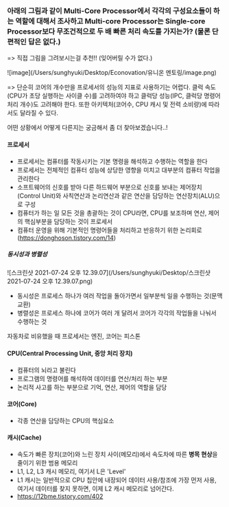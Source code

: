 ### 아래의 그림과 같이 Multi-Core Processor에서 각각의 구성요소들이 하는 역할에 대해서 조사하고 Multi-core Processor는 Single-core Processor보다 무조건적으로 두 배 빠른 처리 속도를 가지는가? (물론 단편적인 답은 없다.)

=> 직접 그림을 그려보시는걸 추천!! (잊어버릴 수가 없다.)



![image](/Users/sunghyuki/Desktop/Econovation/유니온 멘토링/image.png)



=> 단순히 코어의 개수만을 프로세서의 성능의 지표로 사용하기는 어렵다. 클럭 속도(CPU가 초당 실행하는 사이클 수)를 고려하여야 하고 클럭당 성능(IPC, 클럭당 명령어 처리 개수)도 고려해야 한다. 또한 아키텍처(코어수, CPU 캐시 및 전력 소비량)에 따라서도 달라질 수 있다.

어떤 상황에서 어떻게 다른지는 궁금해서 좀 더 찾아보겠습니다..!



#### 프로세서

* 프로세서는 컴퓨터를 작동시키는 기본 명령을 해석하고 수행하는 역할을 한다
* 프로세서는 전체적인 컴퓨터 성능에 상당한 영향을 미치고 대부분의 컴퓨터 작업을 관리한다
* 소프트웨어의 신호를 받아 다른 하드웨어 부분으로 신호를 보내는 제어장치(Control Unit)와 사칙연산과 논리연산과 같은 연산을 담당하는 연산장치(ALU)으로 구성
* 컴퓨터가 하는 일 모든 것을 총괄하는 것이 CPU라면, CPU를 보조하며 연산, 제어의 핵심부분을 담당하는 것이 프로세서
* 컴퓨터 운영을 위해 기본적인 명령어들을 처리하고 반응하기 위한 논리회로 (https://donghoson.tistory.com/14)



##### 동시성과 병렬성

![스크린샷 2021-07-24 오후 12.39.07](/Users/sunghyuki/Desktop/스크린샷 2021-07-24 오후 12.39.07.png)

* 동시성은 프로세스 하나가 여러 작업을 돌아가면서 일부분씩 일을 수행하는 것(문맥 교환)
* 병렬성은 프로세스 하나에 코어가 여러 개 달려서 코어가 각각의 작업들을 나눠서 수행하는 것

자동차로 비유했을 때 프로세서는 엔진, 코어는 피스톤



#### CPU(Central Processing Unit, 중앙 처리 장치)

* 컴퓨터의 뇌라고 불린다
* 프로그램의 명령어를 해석하여 데이터를 연산/처리 하는 부분
* 논리적 사고를 하는 부분으로 기억, 연산, 제어의 역할을 담당



#### 코어(Core)

* 각종 연산을 담당하는 CPU의 핵심요소



#### 캐시(Cache)

* 속도가 빠른 장치(코어)와 느린 장치 사이(메모리)에서 속도차에 따른 **병목 현상**을 줄이기 위한 범용 메모리
* L1, L2, L3 캐시 메모리, 여기서  L은 'Level'
* L1 캐시는 일반적으로 CPU 칩안에 내장되어 데이터 사용/참조에 가장 먼저 사용, 여기서 데이터를 찾지 못하면, 이제 L2 캐시 메모리로 넘어간다.
* https://12bme.tistory.com/402



